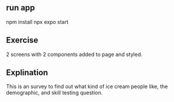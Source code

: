 ## run app
npm install
npx expo start

## Exercise

2 screens with 2 components added to page and styled.

## Explination

This is an survey to find out what kind of ice cream people like, the demographic, and skill testing question.
